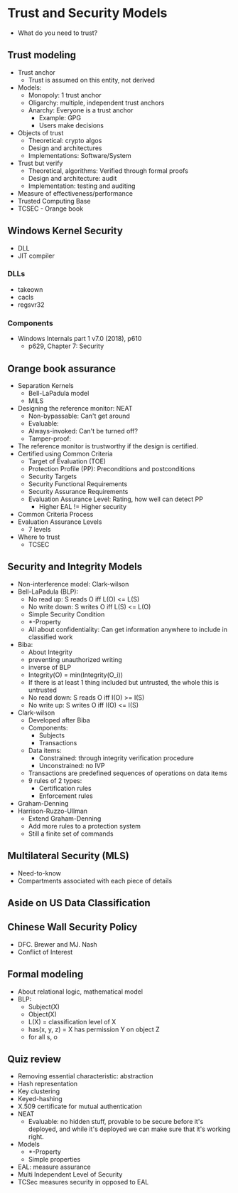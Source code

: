 # Trust and Security Models

- What do you need to trust?

## Trust modeling

- Trust anchor
    - Trust is assumed on this entity, not derived
- Models:
    - Monopoly: 1 trust anchor
    - Oligarchy: multiple, independent trust anchors
    - Anarchy: Everyone is a trust anchor
        - Example: GPG
        - Users make decisions
- Objects of trust
    - Theoretical: crypto algos
    - Design and architectures
    - Implementations: Software/System
- Trust but verify
    - Theoretical, algorithms: Verified through formal proofs
    - Design and architecture: audit
    - Implementation: testing and auditing
- Measure of effectiveness/performance
- Trusted Computing Base
- TCSEC - Orange book

## Windows Kernel Security

- DLL
- JIT compiler

### DLLs

- takeown
- cacls
- regsvr32

### Components

- Windows Internals part 1 v7.0 (2018), p610
    - p629, Chapter 7: Security

## Orange book assurance

- Separation Kernels
    - Bell-LaPadula model
    - MILS
- Designing the reference monitor: NEAT
    - Non-bypassable: Can't get around
    - Evaluable: 
    - Always-invoked: Can't be turned off?
    - Tamper-proof: 
- The reference monitor is trustworthy if the design is certified.
- Certified using Common Criteria
    - Target of Evaluation (TOE)
    - Protection Profile (PP): Preconditions and postconditions
    - Security Targets
    - Security Functional Requirements
    - Security Assurance Requirements
    - Evaluation Assurance Level: Rating, how well can detect PP
        - Higher EAL != Higher security
- Common Criteria Process
- Evaluation Assurance Levels
    - 7 levels
- Where to trust
    - TCSEC

## Security and Integrity Models

- Non-interference model: Clark-wilson
- Bell-LaPadula (BLP):
    - No read up: S reads O iff L(O) <= L(S)
    - No write down: S writes O iff L(S) <= L(O)
    - Simple Security Condition
    - *-Property
    - All about confidentiality: Can get information anywhere to include in classified work
- Biba:
    - About Integrity
    - preventing unauthorized writing
    - inverse of BLP
    - Integrity(O) = min(Integrity(O_i))
    - If there is at least 1 thing included but untrusted, the whole this is untrusted
    - No read down: S reads O iff I(O) >= I(S)
    - No write up: S writes O iff I(O) <= I(S)
- Clark-wilson
    - Developed after Biba
    - Components:
        - Subjects
        - Transactions
    - Data items:
        - Constrained: through integrity verification procedure
        - Unconstrained: no IVP
    - Transactions are predefined sequences of operations on data items
    - 9 rules of 2 types:
        - Certification rules
        - Enforcement rules
- Graham-Denning
- Harrison-Ruzzo-Ullman
    - Extend Graham-Denning
    - Add more rules to a protection system
    - Still a finite set of commands

## Multilateral Security (MLS)

- Need-to-know
- Compartments associated with each piece of details

## Aside on US Data Classification

## Chinese Wall Security Policy

- DFC. Brewer and MJ. Nash
- Conflict of Interest

## Formal modeling

- About relational logic, mathematical model
- BLP:
    - Subject(X)
    - Object(X)
    - L(X) = classification level of X
    - has(x, y, z) = X has permission Y on object Z
    - for all s, o

## Quiz review

- Removing essential characteristic: abstraction
- Hash representation
- Key clustering
- Keyed-hashing
- X.509 certificate for mutual authentication
- NEAT
    - Evaluable: no hidden stuff, provable to be secure before it's deployed, and while it's deployed we can make sure that it's working right.
- Models
    - *-Property
    - Simple properties
- EAL: measure assurance
- Multi Independent Level of Security
- TCSec measures security in opposed to EAL